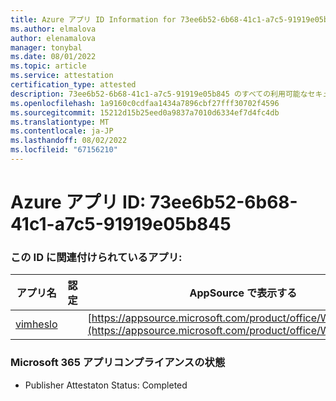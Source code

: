 ```yaml
---
title: Azure アプリ ID Information for 73ee6b52-6b68-41c1-a7c5-91919e05b845
ms.author: elmalova
author: elenamalova
manager: tonybal
ms.date: 08/01/2022
ms.topic: article
ms.service: attestation
certification_type: attested
description: 73ee6b52-6b68-41c1-a7c5-91919e05b845 のすべての利用可能なセキュリティとコンプライアンス情報。
ms.openlocfilehash: 1a9160c0cdfaa1434a7896cbf27fff30702f4596
ms.sourcegitcommit: 15212d15b25eed0a9837a7010d6334ef7d4fc4db
ms.translationtype: MT
ms.contentlocale: ja-JP
ms.lasthandoff: 08/02/2022
ms.locfileid: "67156210"
---
```

# <a name="azure-app-id-73ee6b52-6b68-41c1-a7c5-91919e05b845"></a>Azure アプリ ID: 73ee6b52-6b68-41c1-a7c5-91919e05b845


### <a name="apps-associated-with-this-id"></a>この ID に関連付けられているアプリ:
| **アプリ名** | **認定** | **AppSource で表示する** |
|--------------|---------------|-----------------------|
| [vimheslo](../forward/WA200003843.md) |  | [https://appsource.microsoft.com/product/office/WA200003843](https://appsource.microsoft.com/product/office/WA200003843) |

### <a name="microsoft-365-app-compliance-status"></a>Microsoft 365 アプリコンプライアンスの状態
- Publisher Attestaton Status: Completed

